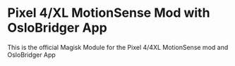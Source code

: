# Pixel 4/XL MotionSense Mod with OsloBridger App
This is the official Magisk Module for the Pixel 4/4XL MotionSense mod and OsloBridger App
